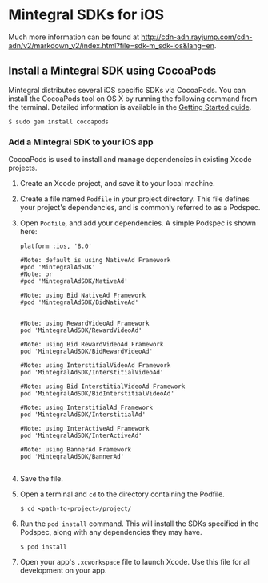 # Mintegral SDKs for iOS

Much more information can be found at http://cdn-adn.rayjump.com/cdn-adn/v2/markdown_v2/index.html?file=sdk-m_sdk-ios&lang=en.

## Install a Mintegral SDK using CocoaPods

Mintegral distributes several iOS specific SDKs via CocoaPods.
You can install the CocoaPods tool on OS X by running the following command from
the terminal. Detailed information is available in the [Getting Started
guide](https://guides.cocoapods.org/using/getting-started.html#getting-started).

```
$ sudo gem install cocoapods
```

### Add a Mintegral SDK to your iOS app

CocoaPods is used to install and manage dependencies in existing Xcode projects.

1. Create an Xcode project, and save it to your local machine.
2. Create a file named `Podfile` in your project directory. This file defines
   your project's dependencies, and is commonly referred to as a Podspec.
3. Open `Podfile`, and add your dependencies. A simple Podspec is shown here:

    ```
    platform :ios, '8.0'
    
    #Note: default is using NativeAd Framework
    #pod 'MintegralAdSDK'  
    #Note: or 
    #pod 'MintegralAdSDK/NativeAd'  
    
    #Note: using Bid NativeAd Framework
    #pod 'MintegralAdSDK/BidNativeAd'  
    
    
    #Note: using RewardVideoAd Framework
    pod 'MintegralAdSDK/RewardVideoAd'
    
    #Note: using Bid RewardVideoAd Framework
    pod 'MintegralAdSDK/BidRewardVideoAd'
    
    #Note: using InterstitialVideoAd Framework
    pod 'MintegralAdSDK/InterstitialVideoAd'
    
    #Note: using Bid InterstitialVideoAd Framework
    pod 'MintegralAdSDK/BidInterstitialVideoAd'
    
    #Note: using InterstitialAd Framework
    pod 'MintegralAdSDK/InterstitialAd'
    
    #Note: using InterActiveAd Framework
    pod 'MintegralAdSDK/InterActiveAd'

    #Note: using BannerAd Framework
    pod 'MintegralAdSDK/BannerAd'
    
    
    ```

4. Save the file.
5. Open a terminal and `cd` to the directory containing the Podfile.

    ```
    $ cd <path-to-project>/project/
    ```

6. Run the `pod install` command. This will install the SDKs specified in the
   Podspec, along with any dependencies they may have.

    ```
    $ pod install
    ```

7. Open your app's `.xcworkspace` file to launch Xcode.
   Use this file for all development on your app.
